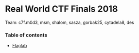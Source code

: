 # Real World CTF Finals 2018

Team: c7f.m0d3, msm, shalom, sasza, gorbak25, cytadela8, des

### Table of contents

* [Flaglab](flaglab)
